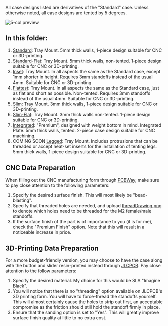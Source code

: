 All case designs listed are derivatives of the "Standard" case. Unless otherwise noted, all case designs are tented by 5 degrees. 

![5-col preview](/corne/preview.JPG)

## In this folder:
1. [Standard](/corne/5-column%20Choc/Standard): Tray Mount. 5mm thick walls, 1-piece design suitable for CNC or 3D-printing. 
1. [Standard-Flat](/corne/5-column%20Choc/Standard-Flat): Tray Mount. 5mm thick walls, non-tented. 1-piece design suitable for CNC or 3D-printing.
1. [Inset](/corne/5-column%20Choc/Inset): Tray Mount. In all aspects the same as the Standard case, except 1mm shorter in height. Requires 3mm standoffs instead of the usual 4mm. Suitable for CNC or 3D-printing.
1. [Flattest](/corne/5-column%20Choc/Inset-Flat): Tray Mount. In all aspects the same as the Standard case, just as flat and short as possible. Non-tented. Requires 3mm standoffs instead of the usual 4mm. Suitable for CNC or 3D-printing.
1. [Slim](/corne/5-column%20Choc/Slim): Tray Mount. 3mm thick walls, 1-piece design suitable for CNC or 3D-printing. 
1. [Slim-Flat](/corne/5-column%20Choc/Slim-Flat): Tray Mount. 3mm thick walls non-tented. 1-piece design suitable for CNC or 3D-printing. 
1. [Integrated](/corne/5-column%20Choc/Integrated): "Premium", designed with weight bottom in mind. Integrated Plate. 5mm thick walls, tented. 2-piece case design suitable for CNC machining.
1. COMING SOON [Legged](/corne/5-column%20Choc/Legged): Tray Mount. Includes protrusions that can be threaded or accept heat-set inserts for the installation of tenting legs. 5mm thick walls, 1-piece design suitable for CNC or 3D-printing. 
## CNC Data Preparation
When filling out the CNC manufacturing form through [PCBWay](https://pcbway.com), make sure to pay close attention to the following parameters:

1. Specify the desired surface finish. This will most likely be "bead-blasting". 
2. Specify that threaded holes are needed, and upload [threadDrawing.png](/corne/threadDrawing.png) to denote which holes need to be threaded for the M2 female/male standoffs.
3. If the surface finish of the part is of importance to you (it is for me), check the "Premium Finish" option. Note that this will result in a noticeable increase in price. 

## 3D-Printing Data Preparation
For a more budget-friendly version, you may choose to have the case along with the button and slider resin-printed instead through [JLCPCB](https://jlcpcb.com). Pay close attention to the follow parameters:

1. Specify the desired material. My choice for this would be SLA "Imagine Black".
2. You will notice that there is no "threading" option available on JLCPCB's 3D printing form. You will have to force-thread the standoffs yourself. This will almost certainly cause the holes to strip out first, an acceptable compromise as the friction should still hold the standoff firmly in place. 
3. Ensure that the sanding option is set to "Yes". This will greatly improve surface finish quality at little to no extra cost. 
